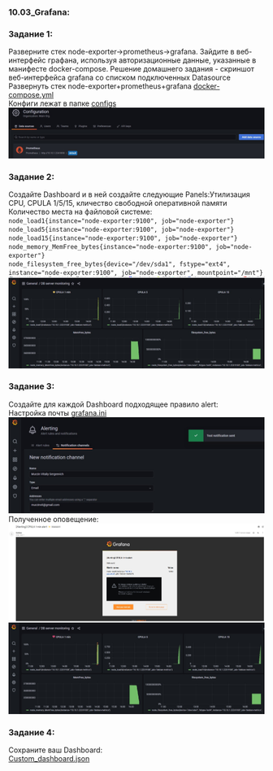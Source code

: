 ### 10.03_Grafana: </br>
### Задание 1: </br>
Разверните стек node-exporter->prometheus->grafana. Зайдите в веб-интерфейс графана, используя авторизационные данные, указанные
в манифесте docker-compose. Решение домашнего задания - скриншот веб-интерфейса grafana со списком подключенных Datasource </br>
Развернуть стек node-exporter+prometheus+grafana [docker-compose.yml](https://github.com/murzinvit/10.03_Grafana/blob/28ef297f1c8bd89cd8176604de0b8e18a0bc553c/docker-compose.yml) </br>
Конфиги лежат в папке [configs](https://github.com/murzinvit/10.03_Grafana/tree/main/configs) </br>
![grafana_datasource](https://github.com/murzinvit/screen/blob/32d88c2706c477d46736e53e48fcc02a5ace2e6c/Grafana_datasource_1.jpg) </br>
### Задание 2: </br>
Создайте Dashboard и в ней создайте следующие Panels:Утилизация CPU, CPULA 1/5/15, кличество свободной оперативной памяти </br>
Количество места на файловой системе: </br>
`node_load1{instance="node-exporter:9100", job="node-exporter"}` </br>
`node_load5{instance="node-exporter:9100", job="node-exporter"}` </br>
`node_load15{instance="node-exporter:9100", job="node-exporter"}` </br>
`node_memory_MemFree_bytes{instance="node-exporter:9100", job="node-exporter"}` </br>
`node_filesystem_free_bytes{device="/dev/sda1", fstype="ext4", instance="node-exporter:9100", job="node-exporter", mountpoint="/mnt"}` </br>
![grafana_dashboards](https://github.com/murzinvit/screen/blob/99448180f6155403a4a0bbaaeaa3e8c32ebe0cc8/Grafana_dashboard_correct.jpg) </br>
### Задание 3: </br>
Создайте для каждой Dashboard подходящее правило alert: </br>
Настройка почты [grafana.ini](https://github.com/murzinvit/10.03_Grafana/blob/fc57b016e04897146e78821471defe607559eac4/configs/grafana.ini) </br>
![Grafana_test_notification](https://github.com/murzinvit/screen/blob/e05d7c813c4916da522de995a8633f39d8bf4f5b/Grafana_test_notification.jpg) </br>
Полученное оповещение: </br>
![Grafana_test_notification](https://github.com/murzinvit/screen/blob/83f8bb31b75afd39852f37b80f934fbdf6f06848/Grafana_message_alert.jpg) </br>
![Grafana_alert_dasboard_state](https://github.com/murzinvit/screen/blob/7f891cb3c7e6a178d618cc5cf22975231f8072b1/Grafana_alert_correct.jpg) </br>
### Задание 4: </br>
Сохраните ваш Dashboard: </br>
[Custom_dashboard.json](https://github.com/murzinvit/10.03_Grafana/blob/910d103aaf16a340362acd418409d6b6d5d3453c/Custom_dashboard.json) </br>
